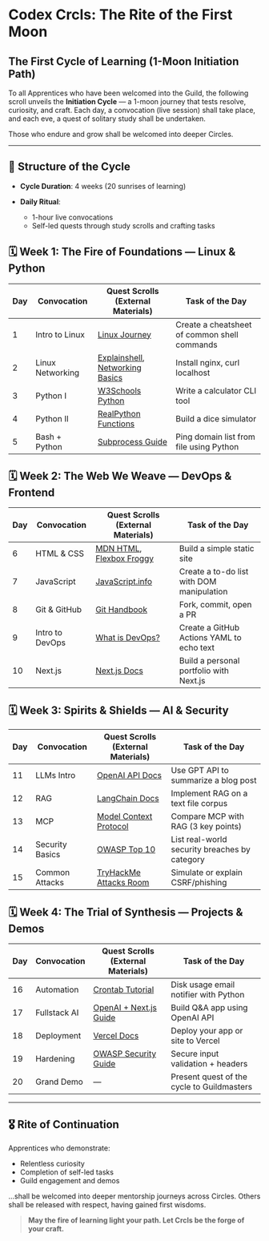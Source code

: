 # Codex Crcls: The Rite of the First Moon

## The First Cycle of Learning (1-Moon Initiation Path)

To all Apprentices who have been welcomed into the Guild, the following scroll unveils the **Initiation Cycle** — a 1-moon journey that tests resolve, curiosity, and craft. Each day, a convocation (live session) shall take place, and each eve, a quest of solitary study shall be undertaken.

Those who endure and grow shall be welcomed into deeper Circles.

---

## 📜 Structure of the Cycle

* **Cycle Duration**: 4 weeks (20 sunrises of learning)
* **Daily Ritual**:

  * 1-hour live convocations
  * Self-led quests through study scrolls and crafting tasks

## 🗓️ Week 1: The Fire of Foundations — Linux & Python

| Day | Convocation      | Quest Scrolls (External Materials)                                                                               | Task of the Day                              |
| --- | ---------------- | ---------------------------------------------------------------------------------------------------------------- | -------------------------------------------- |
| 1   | Intro to Linux   | [Linux Journey](https://linuxjourney.com/)                                                                       | Create a cheatsheet of common shell commands |
| 2   | Linux Networking | [Explainshell](https://explainshell.com/), [Networking Basics](https://www.geeksforgeeks.org/linux-unix/network-configuration-trouble-shooting-commands-linux/) | Install nginx, curl localhost                |
| 3   | Python I         | [W3Schools Python](https://www.w3schools.com/python/)                                                            | Write a calculator CLI tool                  |
| 4   | Python II        | [RealPython Functions](https://realpython.com/defining-your-own-python-function/)                                | Build a dice simulator                       |
| 5   | Bash + Python    | [Subprocess Guide](https://docs.python.org/3/library/subprocess.html)                                            | Ping domain list from file using Python      |

## 🗓️ Week 2: The Web We Weave — DevOps & Frontend

| Day | Convocation     | Quest Scrolls (External Materials)                                                                          | Task of the Day                           |
| --- | --------------- | ----------------------------------------------------------------------------------------------------------- | ----------------------------------------- |
| 6   | HTML & CSS      | [MDN HTML](https://developer.mozilla.org/en-US/docs/Web/HTML), [Flexbox Froggy](https://flexboxfroggy.com/) | Build a simple static site                |
| 7   | JavaScript      | [JavaScript.info](https://javascript.info/)                                                                 | Create a to-do list with DOM manipulation |
| 8   | Git & GitHub    | [Git Handbook](https://guides.github.com/introduction/git-handbook/)                                        | Fork, commit, open a PR                   |
| 9   | Intro to DevOps | [What is DevOps?](https://azure.microsoft.com/en-us/resources/cloud-computing-dictionary/what-is-devops/)   | Create a GitHub Actions YAML to echo text |
| 10  | Next.js         | [Next.js Docs](https://nextjs.org/learn)                                                                    | Build a personal portfolio with Next.js   |

## 🗓️ Week 3: Spirits & Shields — AI & Security

| Day | Convocation     | Quest Scrolls (External Materials)                                               | Task of the Day                               |
| --- | --------------- | -------------------------------------------------------------------------------- | --------------------------------------------- |
| 11  | LLMs Intro      | [OpenAI API Docs](https://platform.openai.com/docs)                              | Use GPT API to summarize a blog post          |
| 12  | RAG             | [LangChain Docs](https://docs.langchain.com/docs/)                               | Implement RAG on a text file corpus           |
| 13  | MCP             | [Model Context Protocol](https://github.com/context-labs/model-context-protocol) | Compare MCP with RAG (3 key points)           |
| 14  | Security Basics | [OWASP Top 10](https://owasp.org/www-project-top-ten/)                           | List real-world security breaches by category |
| 15  | Common Attacks  | [TryHackMe Attacks Room](https://tryhackme.com/room/commonattacks)               | Simulate or explain CSRF/phishing             |

## 🗓️ Week 4: The Trial of Synthesis — Projects & Demos

| Day | Convocation  | Quest Scrolls (External Materials)                                                                          | Task of the Day                            |
| --- | ------------ | ----------------------------------------------------------------------------------------------------------- | ------------------------------------------ |
| 16  | Automation   | [Crontab Tutorial](https://www.geeksforgeeks.org/crontab-in-linux-with-examples/)                           | Disk usage email notifier with Python      |
| 17  | Fullstack AI | [OpenAI + Next.js Guide](https://vercel.com/guides/building-an-ai-chatbot-with-openai-and-vercel-functions) | Build Q\&A app using OpenAI API            |
| 18  | Deployment   | [Vercel Docs](https://vercel.com/docs)                                                                      | Deploy your app or site to Vercel          |
| 19  | Hardening    | [OWASP Security Guide](https://owasp.org/www-project-secure-coding-practices-quick-reference-guide/)        | Secure input validation + headers          |
| 20  | Grand Demo   | —                                                                                                           | Present quest of the cycle to Guildmasters |

---

## 🎖️ Rite of Continuation

Apprentices who demonstrate:

* Relentless curiosity
* Completion of self-led tasks
* Guild engagement and demos

...shall be welcomed into deeper mentorship journeys across Circles. Others shall be released with respect, having gained first wisdoms.

> **May the fire of learning light your path. Let Crcls be the forge of your craft.**
